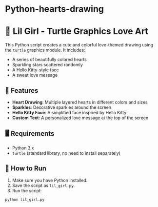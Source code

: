 # Python-hearts-drawing
# 💖 Lil Girl - Turtle Graphics Love Art

This Python script creates a cute and colorful love-themed drawing using the `turtle` graphics module. It includes:

- A series of beautifully colored hearts
- Sparkling stars scattered randomly
- A Hello Kitty-style face
- A sweet love message

## 🌈 Features

- **Heart Drawing**: Multiple layered hearts in different colors and sizes
- **Sparkles**: Decorative sparkles around the screen
- **Hello Kitty Face**: A simplified face inspired by Hello Kitty
- **Custom Text**: A personalized love message at the top of the screen

## 🖥️ Requirements

- Python 3.x
- `turtle` (standard library, no need to install separately)

## 🚀 How to Run

1. Make sure you have Python installed.
2. Save the script as `lil_girl.py`.
3. Run the script:

```bash
python lil_girl.py
